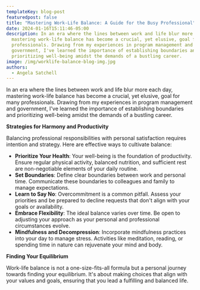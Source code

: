 ```yaml
---
templateKey: blog-post
featuredpost: false
title: "Mastering Work-Life Balance: A Guide for the Busy Professional"
date: 2024-01-16T15:11:46-05:00
description: In an era where the lines between work and life blur more each day,
  mastering work-life balance has become a crucial, yet elusive, goal for many
  professionals. Drawing from my experiences in program management and
  government, I've learned the importance of establishing boundaries and
  prioritizing well-being amidst the demands of a bustling career.
image: /img/worklife-balance-blog-img.jpg
authors:
  - Angela Satchell
---
```

In an era where the lines between work and life blur more each day, mastering work-life balance has become a crucial, yet elusive, goal for many professionals. Drawing from my experiences in program management and government, I've learned the importance of establishing boundaries and prioritizing well-being amidst the demands of a bustling career.

**Strategies for Harmony and Productivity**

Balancing professional responsibilities with personal satisfaction requires intention and strategy. Here are effective ways to cultivate balance:

* **Prioritize Your Health**: Your well-being is the foundation of productivity. Ensure regular physical activity, balanced nutrition, and sufficient rest are non-negotiable elements of your daily routine.
* **Set Boundaries**: Define clear boundaries between work and personal time. Communicate these boundaries to colleagues and family to manage expectations.
* **Learn to Say No**: Overcommitment is a common pitfall. Assess your priorities and be prepared to decline requests that don't align with your goals or availability.
* **Embrace Flexibility**: The ideal balance varies over time. Be open to adjusting your approach as your personal and professional circumstances evolve.
* **Mindfulness and Decompression**: Incorporate mindfulness practices into your day to manage stress. Activities like meditation, reading, or spending time in nature can rejuvenate your mind and body.

**Finding Your Equilibrium**

Work-life balance is not a one-size-fits-all formula but a personal journey towards finding your equilibrium. It's about making choices that align with your values and goals, ensuring that you lead a fulfilling and balanced life.